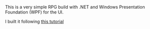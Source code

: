 This is a very simple RPG build with .NET and Windows Presentation Foundation (WPF) for the UI.

I built it following [this tutorial](https://soscsrpg.com/)

